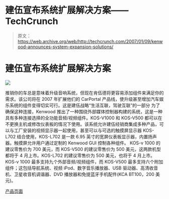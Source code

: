 # 建伍宣布系统扩展解决方案——TechCrunch

> 原文：<https://web.archive.org/web/http://techcrunch.com/2007/01/09/kenwood-announces-system-expansion-solutions/>

# 建伍宣布系统扩展解决方案

![](img/2a879e09a57809fa832acdc40fdac6b6.png)

推销你的车总是意味着升级音响系统，但现在肯伍德将更容易添加组件来满足你的需求。该公司将在 2007 年扩展他们的 CarPortal 产品线，使升级甚至增加汽车娱乐系统的组件变得切实可行。这是建伍战略“生活互联，驾驶互联”的一部分
为了确保这种连接，Kenwood 推出了一种围绕外部媒体控制器构建的系统，这是一种具有多种连接选择的全功能音频/视频组件。KOS-V1000 和 KOS-V500 都可以在不更换主机或修改仪表板的情况下使用。该系统允许建伍经销商集成多种产品，可以与工厂安装的视频显示器一起使用，甚至可以与可选的触摸屏显示器 KOS-L702 结合使用，KOS-L702 是一款 6.95 英寸的宽屏仪表板显示器，内置扬声器。触摸屏允许用户通过定制的 Kenwood GUI 控制各种组件。
KOS-v 1000 的建议零售价为 700 美元，而 KOS-V500 的建议零售价为 500 美元，这两款机型都将于 4 月上市。KOS-L702 的建议零售价为 500 美元，也将于 4 月上市。
KOS-v 1000 最多支持九个外部音频/视频组件，而 KOS-V500 最多支持六个附加组件；这包括导航系统、视频 iPod、数字音乐播放器、USB 驱动器、高清收音机、卫星收音机调谐器、DVD 播放器和免提蓝牙手机配件(KCA BT100，200 美元)。

[产品页面](https://web.archive.org/web/20210119130449/http://www.kenwood.com/)